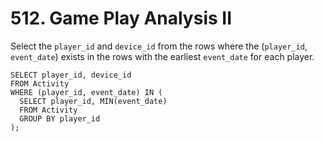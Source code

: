 # 512. Game Play Analysis II

Select the `player_id` and `device_id` from the rows where the (`player_id`, `event_date`) exists in the rows with the earliest `event_date` for each player.  

```
SELECT player_id, device_id
FROM Activity
WHERE (player_id, event_date) IN (
  SELECT player_id, MIN(event_date)
  FROM Activity
  GROUP BY player_id
);
```